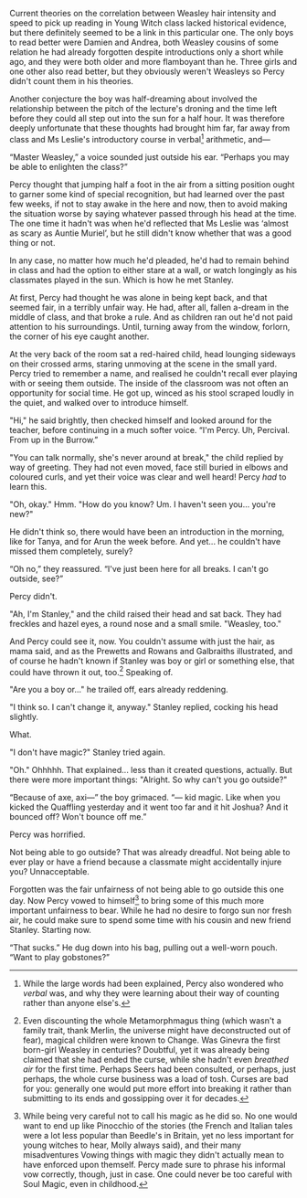 Current theories on the correlation between Weasley hair intensity and speed to
pick up reading in Young Witch class lacked historical evidence, but there
definitely seemed to be a link in this particular one. The only boys to read
better were Damien and Andrea, both Weasley cousins of some relation he had
already forgotten despite introductions only a short while ago, and they were
both older and more flamboyant than he. Three girls and one other also read
better, but they obviously weren't Weasleys so Percy didn't count them in his
theories.

Another conjecture the boy was half-dreaming about involved the relationship
between the pitch of the lecture's droning and the time left before they could
all step out into the sun for a half hour. It was therefore deeply unfortunate
that these thoughts had brought him far, far away from class and Ms Leslie's
introductory course in verbal[^1] arithmetic, and—

“Master Weasley,” a voice sounded just outside his ear. “Perhaps you may be
able to enlighten the class?”

Percy thought that jumping half a foot in the air from a sitting position ought
to garner some kind of special recognition, but had learned over the past few
weeks, if not to stay awake in the here and now, then to avoid making the
situation worse by saying whatever passed through his head at the time. The one
time it hadn't was when he'd reflected that Ms Leslie was ‘almost as scary as
Auntie Muriel’, but he still didn't know whether that was a good thing or not.

In any case, no matter how much he'd pleaded, he'd had to remain behind in
class and had the option to either stare at a wall, or watch longingly as his
classmates played in the sun. Which is how he met Stanley.

At first, Percy had thought he was alone in being kept back, and that seemed
fair, in a terribly unfair way. He had, after all, fallen a-dream in the middle
of class, and that broke a rule. And as children ran out he'd not paid
attention to his surroundings. Until, turning away from the window, forlorn,
the corner of his eye caught another.

At the very back of the room sat a red-haired child, head lounging sideways on
their crossed arms, staring unmoving at the scene in the small yard. Percy
tried to remember a name, and realised he couldn't recall ever playing with or
seeing them outside. The inside of the classroom was not often an opportunity
for social time. He got up, winced as his stool scraped loudly in the quiet,
and walked over to introduce himself.

"Hi," he said brightly, then checked himself and looked around for the teacher,
before continuing in a much softer voice. “I'm Percy. Uh, Percival. From up in
the Burrow.”

"You can talk normally, she's never around at break," the child replied by way
of greeting. They had not even moved, face still buried in elbows and coloured
curls, and yet their voice was clear and well heard! Percy _had_ to learn this.

"Oh, okay." Hmm. "How do you know? Um. I haven't seen you... you're new?"

He didn't think so, there would have been an introduction in the morning, like
for Tanya, and for Arun the week before. And yet... he couldn't have missed
them completely, surely?

“Oh no,” they reassured. “I've just been here for all breaks. I can't go
outside, see?”

Percy didn't.

"Ah, I'm Stanley," and the child raised their head and sat back. They had
freckles and hazel eyes, a round nose and a small smile. "Weasley, too."

And Percy could see it, now. You couldn't assume with just the hair, as mama
said, and as the Prewetts and Rowans and Galbraiths illustrated, and of course
he hadn't known if Stanley was boy or girl or something else, that could have
thrown it out, too.[^2] Speaking of.

"Are you a boy or..." he trailed off, ears already reddening.

"I think so. I can't change it, anyway." Stanley replied, cocking his head slightly.

What.

"I don't have magic?" Stanley tried again.

"Oh." Ohhhhh. That explained... less than it created questions, actually. But
there were more important things: "Alright. So why can't you go outside?"

“Because of axe, axi—” the boy grimaced. “— kid magic. Like when you kicked the
Quaffling yesterday and it went too far and it hit Joshua? And it bounced off?
Won't bounce off me.”

Percy was horrified.

Not being able to go outside? That was already dreadful. Not being able to ever
play or have a friend because a classmate might accidentally injure you?
Unnacceptable.

Forgotten was the fair unfairness of not being able to go outside this one day.
Now Percy vowed to himself[^3] to bring some of this much more important
unfairness to bear. While he had no desire to forgo sun nor fresh air, he could
make sure to spend some time with his cousin and new friend Stanley. Starting
now.

“That sucks.” He dug down into his bag, pulling out a well-worn pouch. “Want to
play gobstones?”


<!-- stanley weasley, a squib. in class because he's being hidden from the war. he stays inside because, apart from the whole hiding thing, with no magic of his own, accidental magic from the other children could be dangerous. percy finds this unfair, really unfair, spends the break with him, and resolves to spend more time with his new friend. unfortunately, stanley isn't there the next day, nor any other day after that. -->


[^1]: While the large words had been explained, Percy also wondered who
  _verbal_ was, and why they were learning about their way of counting rather
  than anyone else's.

[^2]: Even discounting the whole Metamorphmagus thing (which wasn't a family
  trait, thank Merlin, the universe might have deconstructed out of fear),
  magical children were known to Change. Was Ginevra the first born-girl
  Weasley in centuries? Doubtful, yet it was already being claimed that she had
  ended the curse, while she hadn't even _breathed air_ for the first time.
  Perhaps Seers had been consulted, or perhaps, just perhaps, the whole curse
  business was a load of tosh. Curses are bad for you: generally one would put
  more effort into breaking it rather than submitting to its ends and
  gossipping over it for decades.

[^3]: While being very careful not to call his magic as he did so. No one would
  want to end up like Pinocchio of the stories (the French and Italian tales
  were a lot less popular than Beedle's in Britain, yet no less important for
  young witches to hear, Molly always said), and their many misadventures
  Vowing things with magic they didn't actually mean to have enforced upon
  themself. Percy made sure to phrase his informal vow correctly, though, just
  in case. One could never be too careful with Soul Magic, even in childhood.
